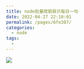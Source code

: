 ```yaml
---
title: node批量爬取扇贝每日一句
date: 2022-04-27 22:10:01
permalink: /pages/6fe307/
categories:
  - node
tags:
  - 
---
```


![](https://raw.gitmirror.com/GanChuanYin/picture/main/blog/20220427220827.png)